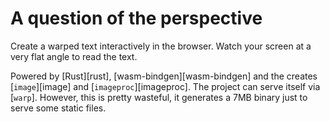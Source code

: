 # A question of the perspective

Create a warped text interactively in the browser. Watch your screen at a very flat angle to read the text.

Powered by [Rust][rust], [wasm-bindgen][wasm-bindgen] and the creates [`image`][image] and [`imageproc`][imageproc]. The project can serve itself via [`warp`]. However, this is pretty wasteful, it generates a 7MB binary just to serve some static files.
